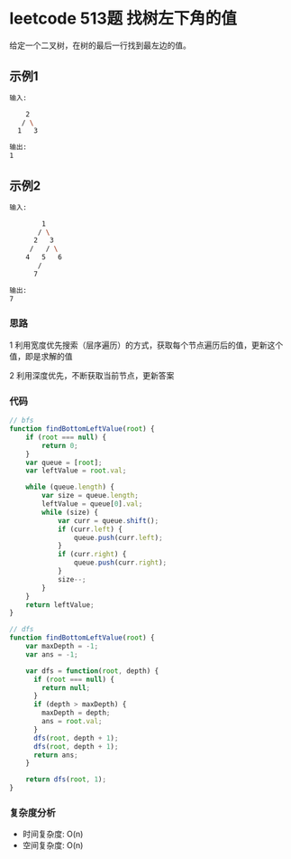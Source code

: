 # leetcode 513题 找树左下角的值

给定一个二叉树，在树的最后一行找到最左边的值。

## 示例1

```bash
输入:

    2
   / \
  1   3

输出:
1
```

## 示例2

```bash
输入:

        1
       / \
      2   3
     /   / \
    4   5   6
       /
      7

输出:
7
```

### 思路

1 利用宽度优先搜索（层序遍历）的方式，获取每个节点遍历后的值，更新这个值，即是求解的值

2 利用深度优先，不断获取当前节点，更新答案

### 代码

```js
// bfs
function findBottomLeftValue(root) {
    if (root === null) {
        return 0;
    }
    var queue = [root];
    var leftValue = root.val;

    while (queue.length) {
        var size = queue.length;
        leftValue = queue[0].val;
        while (size) {
            var curr = queue.shift();
            if (curr.left) {
                queue.push(curr.left);
            }
            if (curr.right) {
                queue.push(curr.right);
            }
            size--;
        }
    }
    return leftValue;
}

// dfs
function findBottomLeftValue(root) {
    var maxDepth = -1;
    var ans = -1;

    var dfs = function(root, depth) {
      if (root === null) {
        return null;
      }
      if (depth > maxDepth) {
        maxDepth = depth;
        ans = root.val;
      }
      dfs(root, depth + 1);
      dfs(root, depth + 1);
      return ans;
    }

    return dfs(root, 1);
}
```

### 复杂度分析

- 时间复杂度: O(n)
- 空间复杂度: O(n)
